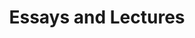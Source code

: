 ---
category: favorites
type: nonfiction

title: Essays and Lectures
author-first: Ralph Waldo
author-last: Emerson
description: This is the description...
thumb: emerson-essays.jpg
link: http://a.co/inxs1s7
---